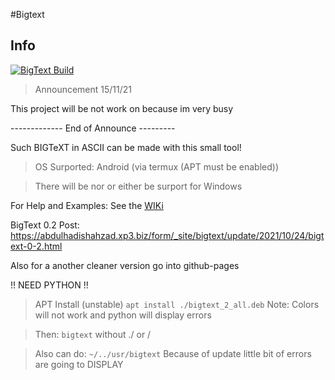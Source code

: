 #Bigtext
## Info
[![BigText Build](https://github.com/Abdulhadi5692HDI/BIGTEXT/actions/workflows/main.yml/badge.svg)](https://github.com/Abdulhadi5692HDI/BIGTEXT/actions/workflows/main.yml)
> Announcement 15/11/21

This project will be not work on because im very busy


------------- End of Announce ---------


Such BIGTeXT in ASCII can be made with this small tool!

> OS Surported: Android (via termux (APT must be enabled))

> There will be nor or either be surport for Windows

For Help and Examples: See the <a href="https://github.com/Abdulhadi5692HDI/BIGTEXT/wiki">WIKi</a>

BigText 0.2 Post: https://abdulhadishahzad.xp3.biz/form/_site/bigtext/update/2021/10/24/bigtext-0-2.html

Also for a another cleaner version go into github-pages

!! NEED PYTHON !!

> APT Install (unstable)
```apt install ./bigtext_2_all.deb```
Note: Colors will not work and python will display errors

>Then:
```bigtext```
without ./ or /

>Also can do:
```~/../usr/bigtext```
>Because of update little bit of errors are going to DISPLAY

